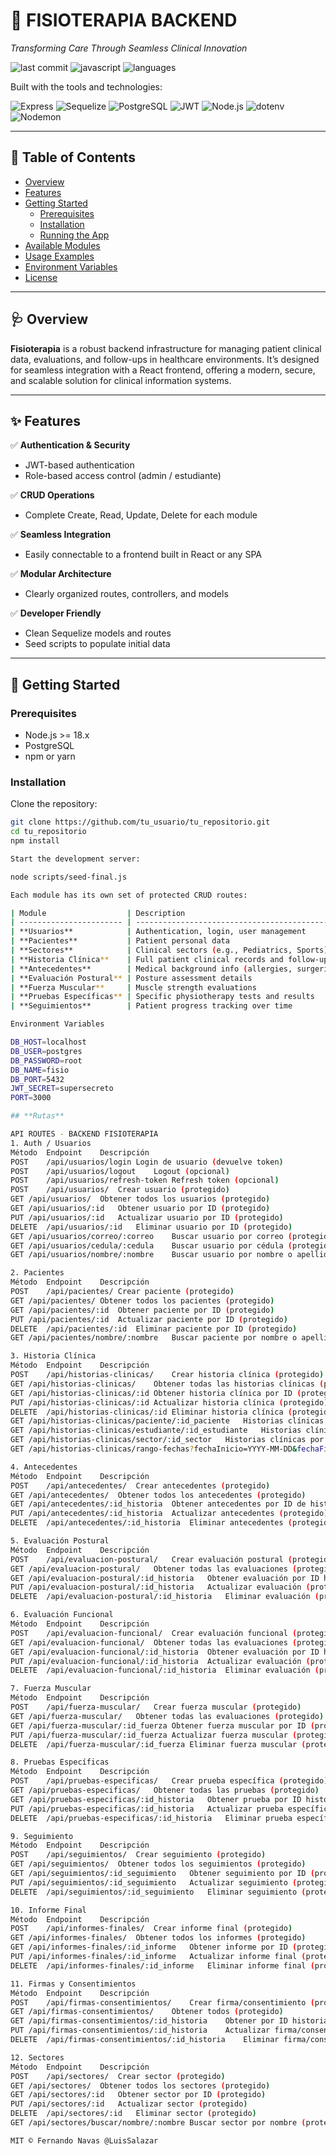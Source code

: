 # 🏥 FISIOTERAPIA BACKEND

*Transforming Care Through Seamless Clinical Innovation*

![last commit](https://img.shields.io/github/last-commit/fernandonavas75/Fisioterapia)
![javascript](https://img.shields.io/badge/javascript-97%25-yellow)
![languages](https://img.shields.io/github/languages/count/fernandonavas75/Fisioterapia)

Built with the tools and technologies:

![Express](https://img.shields.io/badge/Express.js-404D59?logo=express)
![Sequelize](https://img.shields.io/badge/Sequelize-52B0E7?logo=sequelize)
![PostgreSQL](https://img.shields.io/badge/PostgreSQL-4169E1?logo=postgresql)
![JWT](https://img.shields.io/badge/JWT-black?logo=JSON%20web%20tokens)
![Node.js](https://img.shields.io/badge/Node.js-339933?logo=node.js)
![dotenv](https://img.shields.io/badge/dotenv-8DD6F9?logo=dotenv)
![Nodemon](https://img.shields.io/badge/Nodemon-76D04B?logo=nodemon)

---

## 📑 Table of Contents

- [Overview](#overview)
- [Features](#features)
- [Getting Started](#getting-started)
  - [Prerequisites](#prerequisites)
  - [Installation](#installation)
  - [Running the App](#running-the-app)
- [Available Modules](#available-modules)
- [Usage Examples](#usage-examples)
- [Environment Variables](#environment-variables)
- [License](#license)

---

## 🩺 Overview

**Fisioterapia** is a robust backend infrastructure for managing patient clinical data, evaluations, and follow-ups in healthcare environments. It’s designed for seamless integration with a React frontend, offering a modern, secure, and scalable solution for clinical information systems.

---

## ✨ Features

✅ **Authentication & Security**  
- JWT-based authentication  
- Role-based access control (admin / estudiante)

✅ **CRUD Operations**  
- Complete Create, Read, Update, Delete for each module

✅ **Seamless Integration**  
- Easily connectable to a frontend built in React or any SPA

✅ **Modular Architecture**  
- Clearly organized routes, controllers, and models

✅ **Developer Friendly**  
- Clean Sequelize models and routes  
- Seed scripts to populate initial data

---

## 🚀 Getting Started

### Prerequisites

- Node.js >= 18.x
- PostgreSQL
- npm or yarn

### Installation

Clone the repository:

```bash
git clone https://github.com/tu_usuario/tu_repositorio.git
cd tu_repositorio
npm install

Start the development server:

node scripts/seed-final.js

Each module has its own set of protected CRUD routes:

| Module                  | Description                                          |
| ----------------------- | ---------------------------------------------------- |
| **Usuarios**            | Authentication, login, user management               |
| **Pacientes**           | Patient personal data                                |
| **Sectores**            | Clinical sectors (e.g., Pediatrics, Sports)          |
| **Historia Clínica**    | Full patient clinical records and follow-ups         |
| **Antecedentes**        | Medical background info (allergies, surgeries, etc.) |
| **Evaluación Postural** | Posture assessment details                           |
| **Fuerza Muscular**     | Muscle strength evaluations                          |
| **Pruebas Específicas** | Specific physiotherapy tests and results             |
| **Seguimientos**        | Patient progress tracking over time                  |

Environment Variables

DB_HOST=localhost
DB_USER=postgres
DB_PASSWORD=root
DB_NAME=fisio
DB_PORT=5432
JWT_SECRET=supersecreto
PORT=3000

## **Rutas** 

API ROUTES - BACKEND FISIOTERAPIA
1. Auth / Usuarios
Método	Endpoint	Descripción
POST	/api/usuarios/login	Login de usuario (devuelve token)
POST	/api/usuarios/logout	Logout (opcional)
POST	/api/usuarios/refresh-token	Refresh token (opcional)
POST	/api/usuarios/	Crear usuario (protegido)
GET	/api/usuarios/	Obtener todos los usuarios (protegido)
GET	/api/usuarios/:id	Obtener usuario por ID (protegido)
PUT	/api/usuarios/:id	Actualizar usuario por ID (protegido)
DELETE	/api/usuarios/:id	Eliminar usuario por ID (protegido)
GET	/api/usuarios/correo/:correo	Buscar usuario por correo (protegido)
GET	/api/usuarios/cedula/:cedula	Buscar usuario por cédula (protegido)
GET	/api/usuarios/nombre/:nombre	Buscar usuario por nombre o apellido (protegido)

2. Pacientes
Método	Endpoint	Descripción
POST	/api/pacientes/	Crear paciente (protegido)
GET	/api/pacientes/	Obtener todos los pacientes (protegido)
GET	/api/pacientes/:id	Obtener paciente por ID (protegido)
PUT	/api/pacientes/:id	Actualizar paciente por ID (protegido)
DELETE	/api/pacientes/:id	Eliminar paciente por ID (protegido)
GET	/api/pacientes/nombre/:nombre	Buscar paciente por nombre o apellido (protegido)

3. Historia Clínica
Método	Endpoint	Descripción
POST	/api/historias-clinicas/	Crear historia clínica (protegido)
GET	/api/historias-clinicas/	Obtener todas las historias clínicas (protegido)
GET	/api/historias-clinicas/:id	Obtener historia clínica por ID (protegido)
PUT	/api/historias-clinicas/:id	Actualizar historia clínica (protegido)
DELETE	/api/historias-clinicas/:id	Eliminar historia clínica (protegido)
GET	/api/historias-clinicas/paciente/:id_paciente	Historias clínicas por paciente (protegido)
GET	/api/historias-clinicas/estudiante/:id_estudiante	Historias clínicas por estudiante (protegido)
GET	/api/historias-clinicas/sector/:id_sector	Historias clínicas por sector (protegido)
GET	/api/historias-clinicas/rango-fechas?fechaInicio=YYYY-MM-DD&fechaFin=YYYY-MM-DD	Historias clínicas por rango de fechas (protegido)

4. Antecedentes
Método	Endpoint	Descripción
POST	/api/antecedentes/	Crear antecedentes (protegido)
GET	/api/antecedentes/	Obtener todos los antecedentes (protegido)
GET	/api/antecedentes/:id_historia	Obtener antecedentes por ID de historia clínica (protegido)
PUT	/api/antecedentes/:id_historia	Actualizar antecedentes (protegido)
DELETE	/api/antecedentes/:id_historia	Eliminar antecedentes (protegido)

5. Evaluación Postural
Método	Endpoint	Descripción
POST	/api/evaluacion-postural/	Crear evaluación postural (protegido)
GET	/api/evaluacion-postural/	Obtener todas las evaluaciones (protegido)
GET	/api/evaluacion-postural/:id_historia	Obtener evaluación por ID historia clínica (protegido)
PUT	/api/evaluacion-postural/:id_historia	Actualizar evaluación (protegido)
DELETE	/api/evaluacion-postural/:id_historia	Eliminar evaluación (protegido)

6. Evaluación Funcional
Método	Endpoint	Descripción
POST	/api/evaluacion-funcional/	Crear evaluación funcional (protegido)
GET	/api/evaluacion-funcional/	Obtener todas las evaluaciones (protegido)
GET	/api/evaluacion-funcional/:id_historia	Obtener evaluación por ID historia clínica (protegido)
PUT	/api/evaluacion-funcional/:id_historia	Actualizar evaluación (protegido)
DELETE	/api/evaluacion-funcional/:id_historia	Eliminar evaluación (protegido)

7. Fuerza Muscular
Método	Endpoint	Descripción
POST	/api/fuerza-muscular/	Crear fuerza muscular (protegido)
GET	/api/fuerza-muscular/	Obtener todas las evaluaciones (protegido)
GET	/api/fuerza-muscular/:id_fuerza	Obtener fuerza muscular por ID (protegido)
PUT	/api/fuerza-muscular/:id_fuerza	Actualizar fuerza muscular (protegido)
DELETE	/api/fuerza-muscular/:id_fuerza	Eliminar fuerza muscular (protegido)

8. Pruebas Específicas
Método	Endpoint	Descripción
POST	/api/pruebas-especificas/	Crear prueba específica (protegido)
GET	/api/pruebas-especificas/	Obtener todas las pruebas (protegido)
GET	/api/pruebas-especificas/:id_historia	Obtener prueba por ID historia clínica (protegido)
PUT	/api/pruebas-especificas/:id_historia	Actualizar prueba específica (protegido)
DELETE	/api/pruebas-especificas/:id_historia	Eliminar prueba específica (protegido)

9. Seguimiento
Método	Endpoint	Descripción
POST	/api/seguimientos/	Crear seguimiento (protegido)
GET	/api/seguimientos/	Obtener todos los seguimientos (protegido)
GET	/api/seguimientos/:id_seguimiento	Obtener seguimiento por ID (protegido)
PUT	/api/seguimientos/:id_seguimiento	Actualizar seguimiento (protegido)
DELETE	/api/seguimientos/:id_seguimiento	Eliminar seguimiento (protegido)

10. Informe Final
Método	Endpoint	Descripción
POST	/api/informes-finales/	Crear informe final (protegido)
GET	/api/informes-finales/	Obtener todos los informes (protegido)
GET	/api/informes-finales/:id_informe	Obtener informe por ID (protegido)
PUT	/api/informes-finales/:id_informe	Actualizar informe final (protegido)
DELETE	/api/informes-finales/:id_informe	Eliminar informe final (protegido)

11. Firmas y Consentimientos
Método	Endpoint	Descripción
POST	/api/firmas-consentimientos/	Crear firma/consentimiento (protegido)
GET	/api/firmas-consentimientos/	Obtener todos (protegido)
GET	/api/firmas-consentimientos/:id_historia	Obtener por ID historia clínica (protegido)
PUT	/api/firmas-consentimientos/:id_historia	Actualizar firma/consentimiento (protegido)
DELETE	/api/firmas-consentimientos/:id_historia	Eliminar firma/consentimiento (protegido)

12. Sectores
Método	Endpoint	Descripción
POST	/api/sectores/	Crear sector (protegido)
GET	/api/sectores/	Obtener todos los sectores (protegido)
GET	/api/sectores/:id	Obtener sector por ID (protegido)
PUT	/api/sectores/:id	Actualizar sector (protegido)
DELETE	/api/sectores/:id	Eliminar sector (protegido)
GET	/api/sectores/buscar/nombre/:nombre	Buscar sector por nombre (protegido)

MIT © Fernando Navas @LuisSalazar
